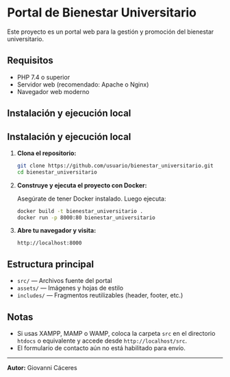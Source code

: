 # Portal de Bienestar Universitario

Este proyecto es un portal web para la gestión y promoción del bienestar universitario.

## Requisitos

- PHP 7.4 o superior
- Servidor web (recomendado: Apache o Nginx)
- Navegador web moderno

## Instalación y ejecución local

## Instalación y ejecución local

1. **Clona el repositorio:**

    ```sh
    git clone https://github.com/usuario/bienestar_universitario.git
    cd bienestar_universitario
    ```

2. **Construye y ejecuta el proyecto con Docker:**

    Asegúrate de tener Docker instalado. Luego ejecuta:

    ```sh
    docker build -t bienestar_universitario .
    docker run -p 8000:80 bienestar_universitario
    ```

3. **Abre tu navegador y visita:**

    ```
    http://localhost:8000
    ```

## Estructura principal

- `src/` — Archivos fuente del portal
- `assets/` — Imágenes y hojas de estilo
- `includes/` — Fragmentos reutilizables (header, footer, etc.)

## Notas

- Si usas XAMPP, MAMP o WAMP, coloca la carpeta `src` en el directorio `htdocs` o equivalente y accede desde `http://localhost/src`.
- El formulario de contacto aún no está habilitado para envío.

---

**Autor:** Giovanni Cáceres
